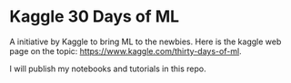 # Kaggle 30 Days of ML
 A initiative by Kaggle to bring ML to the newbies. Here is the kaggle web page on the topic: https://www.kaggle.com/thirty-days-of-ml.

I will publish my notebooks and tutorials in this repo. 
